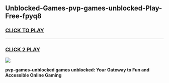 
## Unblocked-Games-pvp-games-unblocked-Play-Free-fpyq8
<h3>
<a href="https://premium76.site?title=pvp-games-unblocked&ref=18A">CLICK TO PLAY</a></h3>
<hr>

<h3>
<a href="https://premium76.site?title=pvp-games-unblocked&ref=18A">CLICK 2 PLAY</a>
  
</h3>

<a href="https://premium76.site?title=pvp-games-unblocked&ref=18A"><img src="https://clearcache.store/games.png"></a>


**pvp-games-unblocked games unblocked: Your Gateway to Fun and Accessible Online Gaming**
